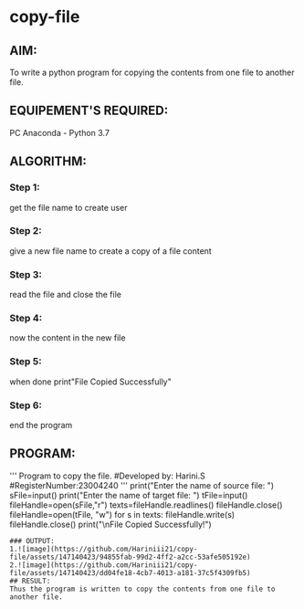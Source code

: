 # copy-file
## AIM:
To write a python program for copying the contents from one file to another file.
## EQUIPEMENT'S REQUIRED: 
PC
Anaconda - Python 3.7
## ALGORITHM: 
### Step 1:
get the file name to create user
### Step 2:
give a new file name to create a copy of a file content
### Step 3:
read the file and close the file
### Step 4:
now the content in the new file
### Step 5:
when done print"File Copied Successfully"
### Step 6:
end the program
## PROGRAM:
'''
Program to copy the file.
#Developed by: Harini.S
#RegisterNumber:23004240
'''
print("Enter the name of source file: ")
sFile=input()
print("Enter the name of target file: ")
tFile=input()
fileHandle=open(sFile,"r")
texts=fileHandle.readlines()
fileHandle.close()
fileHandle=open(tFile, "w")
for s in texts:
    fileHandle.write(s)
fileHandle.close()
print("\nFile Copied Successfully!")
```
### OUTPUT:
1.![image](https://github.com/Hariniii21/copy-file/assets/147140423/94855fab-99d2-4ff2-a2cc-53afe505192e)
2.![image](https://github.com/Hariniii21/copy-file/assets/147140423/dd04fe18-4cb7-4013-a181-37c5f4309fb5)
## RESULT:
Thus the program is written to copy the contents from one file to another file.
